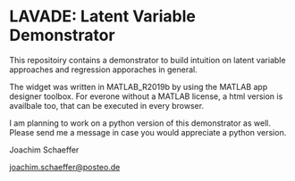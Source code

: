 # LAVADE: Latent Variable Demonstrator

This repositoiry contains a demonstrator to build intuition on latent variable approaches and regression apporaches in general. 

The widget was written in MATLAB_R2019b by using the MATLAB app designer toolbox. 
For everone without a MATLAB license, a html version is availbale too, that can be executed in every browser. 

I am planning to work on a python version of this demonstrator as well. 
Please send me a message in case you would appreciate a python version. 





Joachim Schaeffer

joachim.schaeffer@posteo.de
